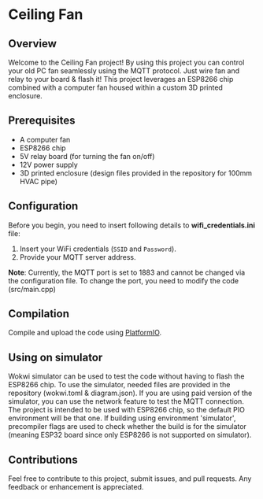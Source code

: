 # Ceiling Fan

## Overview
Welcome to the Ceiling Fan project! By using this project you can control your old PC fan seamlessly using the MQTT protocol. Just wire fan and relay to your board & flash it! This project leverages an ESP8266 chip combined with a computer fan housed within a custom 3D printed enclosure.

## Prerequisites
- A computer fan
- ESP8266 chip
- 5V relay board (for turning the fan on/off)
- 12V power supply
- 3D printed enclosure (design files provided in the repository for 100mm HVAC pipe)

## Configuration
Before you begin, you need to insert following details to **wifi_credentials.ini** file:
1. Insert your WiFi credentials (`SSID` and `Password`).
2. Provide your MQTT server address.

**Note**: Currently, the MQTT port is set to 1883 and cannot be changed via the configuration file. To change the port, you need to modify the code (src/main.cpp)

## Compilation
Compile and upload the code using [PlatformIO](https://platformio.org/).

## Using on simulator

Wokwi simulator can be used to test the code without having to flash the ESP8266 chip. To use the simulator, needed files are provided in the repository (wokwi.toml & diagram.json). If you are using paid version of the simulator, you can use the network feature to test the MQTT connection. The project is intended to be used with ESP8266 chip, so the default PIO environment will be that one. If building using environment 'simulator', precompiler flags are used to check whether the build is for the simulator (meaning ESP32 board since only ESP8266 is not supported on simulator).

## Contributions
Feel free to contribute to this project, submit issues, and pull requests. Any feedback or enhancement is appreciated.


